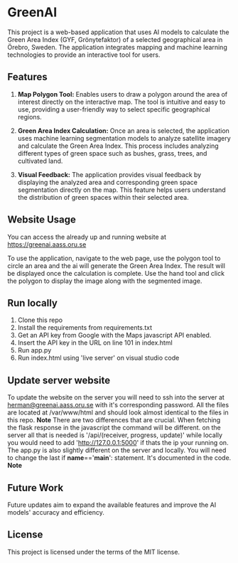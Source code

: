 # GreenAI

This project is a web-based application that uses AI models to calculate the Green Area Index (GYF, Grönytefaktor) of a selected geographical area in Örebro, Sweden. The application integrates mapping and machine learning technologies to provide an interactive tool for users.

## Features

1. **Map Polygon Tool:** Enables users to draw a polygon around the area of interest directly on the interactive map. The tool is intuitive and easy to use, providing a user-friendly way to select specific geographical regions.

2. **Green Area Index Calculation:** Once an area is selected, the application uses machine learning segmentation models to analyze satellite imagery and calculate the Green Area Index. This process includes analyzing different types of green space such as bushes, grass, trees, and cultivated land.

3. **Visual Feedback:** The application provides visual feedback by displaying the analyzed area and corresponding green space segmentation directly on the map. This feature helps users understand the distribution of green spaces within their selected area.

## Website Usage

You can access the already up and running website at https://greenai.aass.oru.se

To use the application, navigate to the web page, use the polygon tool to circle an area and the ai will generate the Green Area Index. The result will be displayed once the calculation is complete. Use the hand tool and click the polygon to display the image along with the segmented image.

## Run locally

1. Clone this repo
2. Install the requirements from requirements.txt
3. Get an API key from Google with the Maps javascript API enabled.
4. Insert the API key in the URL on line 101 in index.html
5. Run app.py
6. Run index.html using 'live server' on visual studio code

## Update server website
To update the website on the server you will need to ssh into the server at herman@greenai.aass.oru.se with it's corresponding password. All the files are located at /var/www/html and should look almost identical to the files in this repo. **Note** There are two differences that are crucial. When fetching the flask response in the javascript the command will be different. on the server all that is needed is '/api/(receiver, progress, update)' while locally you would need to add 'http://127.0.0.1:5000' if thats the ip your running on. The app.py is also slightly different on the server and locally. You will need to change the last if __name__=='__main__': statement. It's documented in the code. **Note** 

## Future Work

Future updates aim to expand the available features and improve the AI models' accuracy and efficiency.

## License

This project is licensed under the terms of the MIT license.
